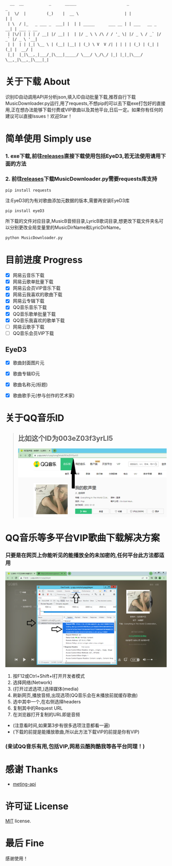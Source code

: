 ```
  __  __           _      _____                      _                 _           
 |  \/  |         (_)    |  __ \                    | |               | |          
 | \  / |_   _ ___ _  ___| |  | | _____      ___ __ | | ___   __ _  __| | ___ _ __ 
 | |\/| | | | / __| |/ __| |  | |/ _ \ \ /\ / / '_ \| |/ _ \ / _` |/ _` |/ _ \ '__|
 | |  | | |_| \__ \ | (__| |__| | (_) \ V  V /| | | | | (_) | (_| | (_| |  __/ |   
 |_|  |_|\__,_|___/_|\___|_____/ \___/ \_/\_/ |_| |_|_|\___/ \__,_|\__,_|\___|_|   
```
# 关于下载 About
识别ID自动调用API并分析json,填入ID自动批量下载,推荐自行下载MusicDownloader.py运行,用了requests,不想pip的可以去下载exe打包好的直接用,正在想办法能够下载付费或VIP歌曲以及其他平台,日后一定。如果你有任何的建议可以直接Issues！欢迎Star！

# 简单使用 Simply use
### 1.  exe下载,前往[releases](https://github.com/Beadd/MusicDownloader/releases)直接下载使用包括EyeD3,若无法使用请用下面的方法
### 2.  前往[releases](https://github.com/Beadd/MusicDownloader/releases)下载MusicDownloader.py需要requests库支持
```
pip install requests
```

注:EyeD3的为有对歌曲添加元数据的版本,需要再安装EyeD3库
```
pip install eyeD3
```
所下载的文件对应目录,MusicB音频目录,LyricB歌词目录,想更改下载文件夹名可以分别更改全局变量里的MusicDirName和LyricDirName。
```bash
python MusicDownloader.py
```

# 目前进度 Progress
- [x] 网易云音乐下载
- [x] 网易云歌单批量下载
- [x] 网易云会员VIP音乐下载
- [x] 网易云我喜欢的歌曲下载 
- [x] 网易云专辑下载
- [x] QQ音乐音乐下载
- [x] QQ音乐歌单批量下载
- [x] QQ音乐我喜欢的歌单下载
- [ ] 网易云歌手下载
- [ ] QQ音乐会员VIP下载

## EyeD3
- [x] 歌曲封面图片元
- [x] 歌曲专辑ID元
- [x] 歌曲名称元(标题)
- [x] 歌曲歌手元(参与创作的艺术家)


# 关于QQ音乐ID
> ## 比如这个ID为003eZ03f3yrLl5
> ![avatar](./QQmusicID.png)

# QQ音乐等多平台VIP歌曲下载解决方案
### 只要是在网页上你能听见的能播放全的未加密的,任何平台此方法都适用
![avatar](./QQvipDownload.png)
1.  按F12或Ctrl+Shift+I打开开发者模式
2.  选择网络(Network)
3.  (打开过滤选项,)选择媒体(media)
4.  刷新网页,播放音频,出现选项(QQ音乐会在未播放前就缓存歌曲)
5.  选中其中一个,在右侧选择headers
6.  复制其中的Request URL
7.  在浏览器打开复制的URL即是音频
- (注意看时间,如果第3步有很多选项注意都看一遍)
- (下载的前提是能播放歌曲,所以此方法下载VIP的前提是你有VIP)
### (亲试QQ音乐有用,包括VIP,网易云酷狗酷我等各平台同理！)

# 感谢 Thanks
- [meting-api](https://github.com/injahow/meting-api)
# 许可证 License
[MIT](https://github.com/Beadd/MusicDownloader/blob/main/LICENSE) license.
# 最后 Fine
感谢使用！
